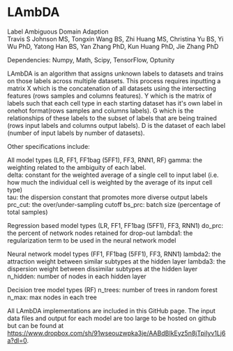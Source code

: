 # LAmbDA
Label Ambiguous Domain Adaption  
Travis S Johnson MS, Tongxin Wang BS, Zhi Huang MS, Christina Yu BS, Yi Wu PhD, Yatong Han BS, Yan Zhang PhD, Kun Huang PhD, Jie Zhang PhD

Dependencies: Numpy, Math, Scipy, TensorFlow, Optunity

LAmbDA is an algorithm that assigns unknown labels to datasets and trains
on those labels across multiple datasets. This process requires inputting
a matrix X which is the concatenation of all datasets using the intersecting
features (rows samples and columns features). Y which is the matrix of labels such that each cell type in
each starting dataset has it's own label in onehot format(rows samples and columns labels). G which is
the relationships of these labels to the subset of labels that are being
trained (rows input labels and columns output labels). D is the dataset of each label (number of input labels by number of datasets).

Other specifications include:

All model types (LR, FF1, FF1bag (5FF1), FF3, RNN1, RF)
gamma: the weighting related to the ambiguity of each label.  
delta: constant for the weighted average of a single cell to input label
(i.e. how much the individual cell is weighted by the average of its input cell type)  
tau: the dispersion constant that promotes more diverse output labels
prc_cut: the over/under-sampling cutoff
bs_prc: batch size (percentage of total samples)

Regression based model types (LR, FF1, FF1bag (5FF1), FF3, RNN1)
do_prc: the percent of network nodes retained for drop-out
lambda1: the regularization term to be used in the neural network model

Neural network model types (FF1, FF1bag (5FF1), FF3, RNN1)
lambda2: the attraction weight between similar subtypes at the hidden layer
lambda3: the dispersion weight between dissimilar subtypes at the hidden layer
n_hidden: number of nodes in each hidden layer

Decision tree model types (RF)
n_trees: number of trees in random forest
n_max: max nodes in each tree

All LAmbDA implementations are included in this GitHub page. The input data files and output for each model are too large
to be hosted on github but can be found at https://www.dropbox.com/sh/91wseouzwpka3je/AABdBIkEyz5n8jTpiIyv1Lj6a?dl=0.
